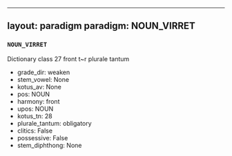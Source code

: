 
---
layout: paradigm
paradigm: NOUN_VIRRET
---
### ` NOUN_VIRRET `

Dictionary class 27 front t~r plurale tantum
* grade_dir: weaken
* stem_vowel: None
* kotus_av: None
* pos: NOUN
* harmony: front
* upos: NOUN
* kotus_tn: 28
* plurale_tantum: obligatory
* clitics: False
* possessive: False
* stem_diphthong: None
